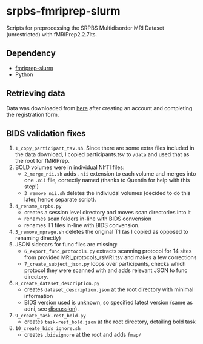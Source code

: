 # srpbs-fmriprep-slurm
Scripts for preprocessing the SRPBS Multidisorder MRI Dataset (unrestricted) with fMRIPrep2.2.7lts.
## Dependency
- [fmriprep-slurm](https://simexp-documentation.readthedocs.io/en/latest/giga_preprocessing/preprocessing.html)
- Python
## Retrieving data
Data was downloaded from [here](https://bicr-resource.atr.jp/srpbsopen/) after creating an account and completing the registration form.

## BIDS validation fixes
1. `1_copy_participant_tsv.sh`. Since there are some extra files included in the data download, I copied participants.tsv to `/data` and used that as the root for fMRIPrep.
2. BOLD volumes were in individual NIfTI files:
    - `2_merge_nii.sh`  adds `.nii` extension to each volume and merges into one `.nii` file, correctly named (thanks to Quentin for help with this step!)
    - `3_remove_nii.sh` deletes the indiviudal volumes (decided to do this later, hence separate script).
3. `4_rename_srpbs.py`
    - creates a session level directory and moves scan directories into it
    - renames scan folders in-line with BIDS convension
    - renames T1 files in-line with BIDS convension.
4.  `5_remove_mprage.sh` deletes the original T1 (as I copied as opposed to renaming directly)
5. JSON sidecars for func files are missing:
    - `6_export_func_protocols.py` extracts scanning protocol for 14 sites from provided MRI_protocols_rsMRI.tsv and makes a few corrections
    - `7_create_subject_json.py` loops over participants, checks which protocol they were scanned with and adds relevant JSON to func directory.
6. `8_create_dataset_description.py`
    -  creates `dataset_description.json` at the root directory with minimal information
    -  BIDS version used is unknown, so specified latest version (same as adni, see [discussion]( https://neurostars.org/t/what-bids-version-to-use-for-legacy-dataset/25619)).
7. `9_create_task-rest_bold.py`
    - creates `task-rest_bold.json` at the root directory, detailing bold task
8. `10_create_bids_ignore.sh`
    - creates `.bidsignore` at the root and adds `fmap/`


